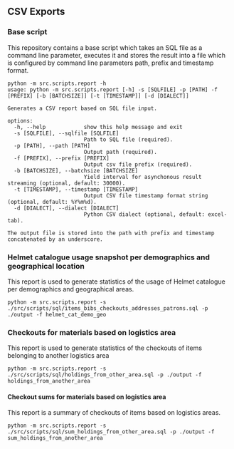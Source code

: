 ## CSV Exports

### Base script

This repository contains a base script which takes an SQL file as a command line parameter, executes it and stores the result into a file which is configured by command line parameters path, prefix and timestamp format.

```
python -m src.scripts.report -h
usage: python -m src.scripts.report [-h] -s [SQLFILE] -p [PATH] -f [PREFIX] [-b [BATCHSIZE]] [-t [TIMESTAMP]] [-d [DIALECT]]

Generates a CSV report based on SQL file input.

options:
  -h, --help            show this help message and exit
  -s [SQLFILE], --sqlfile [SQLFILE]
                        Path to SQL file (required).
  -p [PATH], --path [PATH]
                        Output path (required).
  -f [PREFIX], --prefix [PREFIX]
                        Output csv file prefix (required).
  -b [BATCHSIZE], --batchsize [BATCHSIZE]
                        Yield interval for asynchonous result streaming (optional, default: 30000).
  -t [TIMESTAMP], --timestamp [TIMESTAMP]
                        Output CSV file timestamp format string (optional, default: %Y%m%d).
  -d [DIALECT], --dialect [DIALECT]
                        Python CSV dialect (optional, default: excel-tab).

The output file is stored into the path with prefix and timestamp concatenated by an underscore.
```

### Helmet catalogue usage snapshot per demographics and geographical location

This report is used to generate statistics of the usage of Helmet catalogue per demographics and geographical areas.

```
python -m src.scripts.report -s ./src/scripts/sql/items_bibs_checkouts_addresses_patrons.sql -p ./output -f helmet_cat_demo_geo
```

### Checkouts for materials based on logistics area

This report is used to generate statistics of the checkouts of items belonging to another logistics area

```
python -m src.scripts.report -s ./src/scripts/sql/holdings_from_other_area.sql -p ./output -f holdings_from_another_area
```

#### Checkout sums for materials based on logistics area

This report is a summary of checkouts of items based on logistics areas. 

```
python -m src.scripts.report -s ./src/scripts/sql/sum_holdings_from_other_area.sql -p ./output -f sum_holdings_from_another_area
```